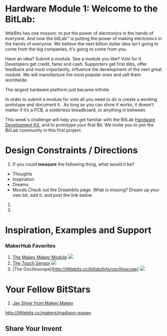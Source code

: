 
# Hardware Module 1: Welcome to the BitLab:

littleBits has one mission: to put the power of electronics in the hands of everyone. And now the bitLab™ is putting the power of making electronics in the hands of everyone. We believe the next billion dollar idea isn't going to come from the big companies, it's going to come from you.

Have an idea? Submit a module. See a module you like? Vote for it. Developers get credit, fame and cash. Supporters get first dibs, offer feedback and most importantly, influence the development of the next great module. We will manufacture the most popular ones and sell them worldwide.

The largest hardware platform just became infinite.

In order to submit a module for vote all you need to do is create a working prototype and document it.  As long as you can show it works, it doesn’t matter if it’s a PCB, a solderless breadboard, or anything in between.  
 
This week's challenge will help you get familiar with the BitLab [Hardware Development Kit.](http://littlebits.cc/kits/hdk) and to prototype your first Bit. We invite you to join the BitLab community in this first project. 

# Design Constraints / Directions
1. If you could **measure** the following thing, what would it be?
- Thoughts
- Inspiration
- Dreams
- Moods
Check out the Dreambits page. What is missing? Dream up your own bit, add it, and post the link below. 
2. 
3. 

# Inspiration, Examples and Support

### MakerHub Favorites

1. [The Makey Makey Module](http://littlebits.cc/bitlab/bits/the-makey-makey-module)
![](https://lb-community.s3.amazonaws.com/uploads/lab/image/asset/5421/large_filled_makeymakey_annotated.jpg)
2. [The Touch Sensor](http://littlebits.cc/bitlab/bits/touch-sensor)
![](https://lb-community.s3.amazonaws.com/uploads/lab/image/asset/5377/large_filled_touch_sensor_03.jpg)
3. [The Oscilloscope](http://littlebits.cc/bitlab/bits/oscilloscope]
![](https://lb-community.s3.amazonaws.com/uploads/lab/image/asset/5374/large_filled_IMG_6282__1_.jpg)

# Your Fellow BitStars

1. [Jay Silver from Makey Makey](http://littlebits.cc/makers/jay-silver-from-makeymakey) 

http://littlebits.cc/makers/madison-maxey

### 

## Share Your Invent 





